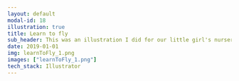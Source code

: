 ```yaml
---
layout: default
modal-id: 18
illustration: true
title: Learn to fly
sub_header: This was an illustration I did for our little girl's nursery.
date: 2019-01-01
img: learnToFly_1.png
images: ["learnToFly_1.png"]
tech_stack: Illustrator
---
```

